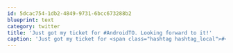```yaml
---
id: 5dcac754-1db2-4849-9731-6bcc673288b2
blueprint: text
category: twitter
title: 'Just got my ticket for #AndroidTO. Looking forward to it!'
caption: 'Just got my ticket for <span class="hashtag hashtag_local">#<a href="http://tweettemp.darylchymko.ca/?tag=androidto">AndroidTO</a>. Looking forward to it!'
---
```

